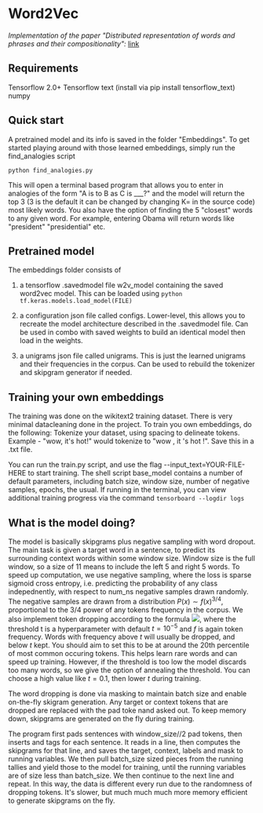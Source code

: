 # Word2Vec
<em>Implementation of the paper "Distributed representation of words and phrases and their compositionality":</em> [link](https://arxiv.org/pdf/1310.4546.pdf)

## Requirements
Tensorflow 2.0+
Tensorflow text (install via pip install tensorflow_text)
numpy

## Quick start
A pretrained model and its info is saved in the folder "Embeddings". To get started playing around with those learned embeddings, simply run the find_analogies script
```
python find_analogies.py
```
This will open a terminal based program that allows you to enter in analogies of the form
"A is to B as C is ___?"
and the model will return the top 3 (3 is the default it can be changed by changing K= in the source code) most likely words.
You also have the option of finding the 5 "closest" words to any given word. For example, entering Obama will return words like "president" "presidential" etc.

## Pretrained model
The embeddings folder consists of 

1) a tensorflow .savedmodel file w2v_model containing the saved word2vec model. This can be loaded using ```python tf.keras.models.load_model(FILE)```

2) a configuration json file called configs. Lower-level, this allows you to recreate the model architecture described in the .savedmodel file. Can be used in combo with saved weights to build an identical model then load in the weights.

3) a unigrams json file called unigrams. This is just the learned unigrams and their frequencies in the corpus. Can be used to rebuild the tokenizer and skipgram generator if needed.

## Training your own embeddings
The training was done on the wikitext2 training dataset. There is very minimal datacleaning done in the project. To train you own embeddings, do the following:
Tokenize your dataset, using spacing to delineate tokens. Example - "wow, it's hot!" would tokenize to "wow , it 's hot !". Save this in a .txt file.

You can run the train.py script, and use the flag --input_text=YOUR-FILE-HERE to start training. The shell script base_model contains a number of default parameters,
including batch size, window size, number of negative samples, epochs, the usual. If running in the terminal, you can view additional training progress via the command ```tensorboard --logdir logs```

## What is the model doing?
The model is basically skipgrams plus negative sampling with word dropout. The main task is given a target word in a sentence, to predict its surrounding context words within some window size.
Window size is the full window, so a size of 11 means to include the left 5 and right 5 words. To speed up computation, we use negative sampling, where the loss is sparse sigmoid cross entropy, i.e. predicting the probability of any class indepednently,
with respect to num_ns negative samples drawn randomly. The negative samples are drawn from a distribution $P(x) \sim f(x)^{3/4}$, proportional to the 3/4 power of any tokens frequency in the corpus.
We also implement token dropping according to the formula <img src="https://render.githubusercontent.com/render/math?math=P_\text{drop}(x) = 1-\sqrt{t/f(x)}">, where the threshold t is a hyperparameter with default $t=10^{-5}$ and $f$ is again token frequency.
Words with frequency above $t$ will usually be dropped, and below $t$ kept. You should aim to set this to be at around the 20th percentile of most common occuring tokens.
This helps learn rare words and can speed up training. However, if the threshold is too low the model discards too many words, so we give the option of annealing the threshold. You can choose a high value like $t=0.1$, then lower $t$ during training.

The word dropping is done via masking to maintain batch size and enable on-the-fly skigram generation. Any target or context tokens that are dropped are replaced with the pad toke nand asked out.
To keep memory down, skipgrams are generated on the fly during training. 

The program first pads sentences with window_size//2 pad tokens, then inserts <sos> and <eos> tags for each sentence. It reads in a line, then computes the skipgrams for that line, and saves the target, context, labels and mask to running variables.
We then pull batch_size sized pieces from the running tallies and yield those to the model for training, until the running variables are of size less than batch_size. We then continue to the next line and repeat.
In this way, the data is different every run due to the randomness of dropping tokens. It's slower, but much much much more memory efficient to generate skipgrams on the fly.
